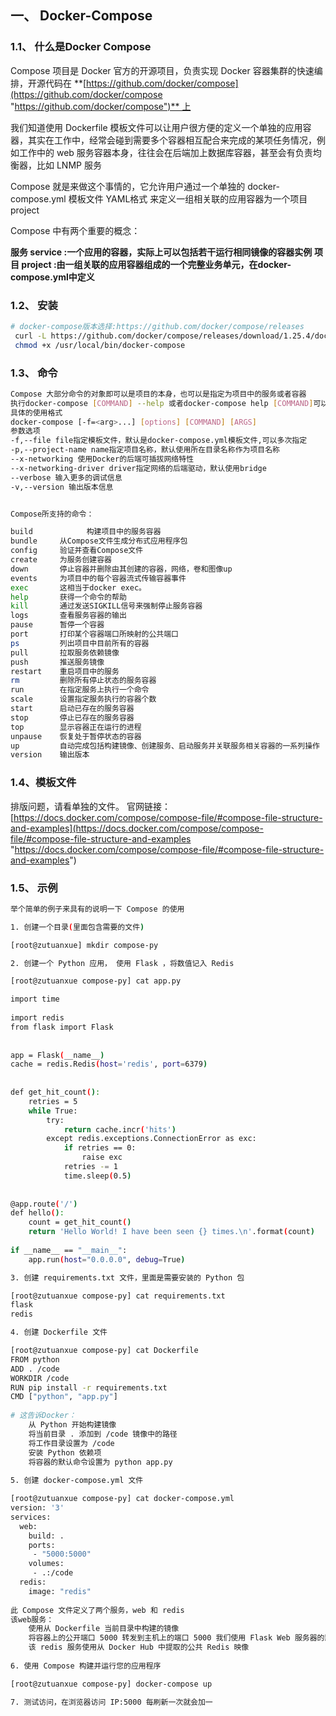 ## 一、 Docker-Compose

### 1.1、 什么是Docker Compose

Compose 项目是 Docker 官方的开源项目，负责实现 Docker 容器集群的快速编排，开源代码在 **[https://github.com/docker/compose](https://github.com/docker/compose "https://github.com/docker/compose")** 上

我们知道使用 Dockerfile 模板文件可以让用户很方便的定义一个单独的应用容器，其实在工作中，经常会碰到需要多个容器相互配合来完成的某项任务情况，例如工作中的 web 服务容器本身，往往会在后端加上数据库容器，甚至会有负责均衡器，比如 LNMP 服务

Compose 就是来做这个事情的，它允许用户通过一个单独的 docker-compose.yml 模板文件 YAML格式 来定义一组相关联的应用容器为一个项目 project

Compose 中有两个重要的概念：

**服务 service :一个应用的容器，实际上可以包括若干运行相同镜像的容器实例** **项目 project :由一组关联的应用容器组成的一个完整业务单元，在docker-compose.yml中定义**

### 1.2、 安装

```bash
# docker-compose版本选择:https://github.com/docker/compose/releases
 curl -L https://github.com/docker/compose/releases/download/1.25.4/docker-compose-`uname -s`-`uname -m` -o /usr/local/bin/docker-compose
 chmod +x /usr/local/bin/docker-compose
```

### 1.3、 命令

```bash
Compose 大部分命令的对象即可以是项目的本身，也可以是指定为项目中的服务或者容器
执行docker-compose [COMMAND] --help 或者docker-compose help [COMMAND]可以查看命令的帮助信息
具体的使用格式
docker-compose [-f=<arg>...] [options] [COMMAND] [ARGS]
参数选项
-f,--file file指定模板文件，默认是docker-compose.yml模板文件,可以多次指定
-p,--project-name name指定项目名称，默认使用所在目录名称作为项目名称
--x-networking 使用Docker的后端可插拔网络特性
--x-networking-driver driver指定网络的后端驱动，默认使用bridge
--verbose 输入更多的调试信息
-v,--version 输出版本信息


Compose所支持的命令：

build			 构建项目中的服务容器 
bundle     从Compose文件生成分布式应用程序包 
config     验证并查看Compose文件 
create     为服务创建容器 
down       停止容器并删除由其创建的容器，网络，卷和图像up 
events     为项目中的每个容器流式传输容器事件 
exec       这相当于docker exec。 
help       获得一个命令的帮助 
kill       通过发送SIGKILL信号来强制停止服务容器 
logs       查看服务容器的输出 
pause      暂停一个容器 
port       打印某个容器端口所映射的公共端口 
ps         列出项目中目前所有的容器 
pull       拉取服务依赖镜像 
push       推送服务镜像 
restart    重启项目中的服务 
rm         删除所有停止状态的服务容器 
run        在指定服务上执行一个命令 
scale      设置指定服务执行的容器个数 
start      启动已存在的服务容器 
stop       停止已存在的服务容器 
top        显示容器正在运行的进程 
unpause    恢复处于暂停状态的容器 
up         自动完成包括构建镜像、创建服务、启动服务并关联服务相关容器的一系列操作 
version    输出版本 
```

### 1.4、模板文件

排版问题，请看单独的文件。 官网链接：[https://docs.docker.com/compose/compose-file/#compose-file-structure-and-examples](https://docs.docker.com/compose/compose-file/#compose-file-structure-and-examples "https://docs.docker.com/compose/compose-file/#compose-file-structure-and-examples")

### 1.5、 示例

```bash
举个简单的例子来具有的说明一下 Compose 的使用

1. 创建一个目录(里面包含需要的文件)

[root@zutuanxue] mkdir compose-py

2. 创建一个 Python 应用， 使用 Flask ，将数值记入 Redis

[root@zutuanxue compose-py] cat app.py

import time
 
import redis
from flask import Flask
 
 
app = Flask(__name__)
cache = redis.Redis(host='redis', port=6379)
 
 
def get_hit_count():
    retries = 5
    while True:
        try:
            return cache.incr('hits')
        except redis.exceptions.ConnectionError as exc:
            if retries == 0:
                raise exc
            retries -= 1
            time.sleep(0.5)
 
 
@app.route('/')
def hello():
    count = get_hit_count()
    return 'Hello World! I have been seen {} times.\n'.format(count)
 
if __name__ == "__main__":
    app.run(host="0.0.0.0", debug=True)

3. 创建 requirements.txt 文件，里面是需要安装的 Python 包

[root@zutuanxue compose-py] cat requirements.txt
flask
redis

4. 创建 Dockerfile 文件

[root@zutuanxue compose-py] cat Dockerfile
FROM python
ADD . /code
WORKDIR /code
RUN pip install -r requirements.txt
CMD ["python", "app.py"]
 
# 这告诉Docker：
    从 Python 开始构建镜像
    将当前目录 . 添加到 /code 镜像中的路径
    将工作目录设置为 /code
    安装 Python 依赖项
    将容器的默认命令设置为 python app.py
    
5. 创建 docker-compose.yml 文件

[root@zutuanxue compose-py] cat docker-compose.yml
version: '3'
services:
  web:
    build: .
    ports:
     - "5000:5000"
    volumes:
     - .:/code
  redis:
    image: "redis"
 
此 Compose 文件定义了两个服务，web 和 redis 
该web服务：
	使用从 Dockerfile 当前目录中构建的镜像
	将容器上的公开端口 5000 转发到主机上的端口 5000 我们使用 Flask Web 服务器的默认端口 5000
	该 redis 服务使用从 Docker Hub 中提取的公共 Redis 映像
	
6. 使用 Compose 构建并运行您的应用程序

[root@zutuanxue compose-py] docker-compose up

7. 测试访问，在浏览器访问 IP:5000 每刷新一次就会加一
```
